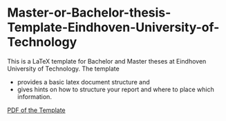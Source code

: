 # Master-or-Bachelor-thesis-Template-Eindhoven-University-of-Technology
This is a LaTeX template for Bachelor and Master theses at Eindhoven University of Technology. The template
  - provides a basic latex document structure and
  - gives hints on how to structure your report and where to place which information.

[PDF of the Template](https://github.com/dfahland/Master-or-Bachelor-thesis-Template-Eindhoven-University-of-Technology/releases/download/2020-10/Master_or_Bachelor_thesis_Template_Eindhoven_University_of_Technology.pdf)
